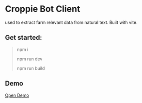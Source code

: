 # Croppie Bot Client
used to extract farm relevant data from natural text. Built with vite.

## Get started:
> npm i
> 
> npm run dev
> 
> npm run build

## Demo
[Open Demo](https://ciat-dapa.github.io/croppie_bot_client/)


